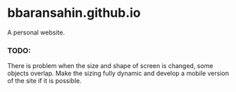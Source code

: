 # bbaransahin.github.io
A personal website.
### TODO:
There is problem when the size and shape of screen is changed, some objects overlap. Make the sizing fully dynamic and develop a mobile version of the site if it is possible.
